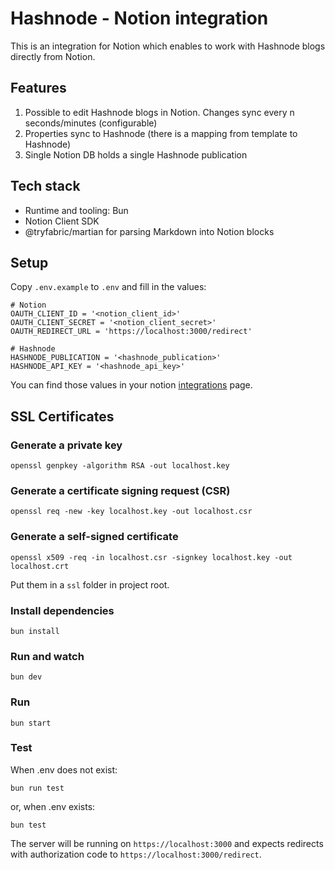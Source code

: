 # Hashnode - Notion integration

This is an integration for Notion which enables to work with Hashnode blogs directly from Notion.

## Features

1. Possible to edit Hashnode blogs in Notion. Changes sync every n seconds/minutes (configurable)
1. Properties sync to Hashnode (there is a mapping from template to Hashnode)
1. Single Notion DB holds a single Hashnode publication

## Tech stack

- Runtime and tooling: Bun
- Notion Client SDK
- @tryfabric/martian for parsing Markdown into Notion blocks

## Setup

Copy `.env.example` to `.env` and fill in the values:

```shell
# Notion
OAUTH_CLIENT_ID = '<notion_client_id>'
OAUTH_CLIENT_SECRET = '<notion_client_secret>'
OAUTH_REDIRECT_URL = 'https://localhost:3000/redirect'

# Hashnode
HASHNODE_PUBLICATION = '<hashnode_publication>'
HASHNODE_API_KEY = '<hashnode_api_key>'
```

You can find those values in your notion [integrations](https://www.notion.so/my-integrations) page.

## SSL Certificates

### Generate a private key

```openssl genpkey -algorithm RSA -out localhost.key```

### Generate a certificate signing request (CSR)

```openssl req -new -key localhost.key -out localhost.csr```

### Generate a self-signed certificate

```openssl x509 -req -in localhost.csr -signkey localhost.key -out localhost.crt```

Put them in a `ssl` folder in project root.

### Install dependencies

```shell
bun install
```

### Run and watch

```shell
bun dev
```

### Run

```shell
bun start
```

### Test

When .env does not exist:

```shell
bun run test
```

or, when .env exists:

```shell
bun test
```

The server will be running on `https://localhost:3000` and expects redirects with authorization code to `https://localhost:3000/redirect`.
